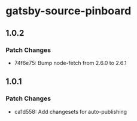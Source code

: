 # gatsby-source-pinboard

## 1.0.2

### Patch Changes

- 74f6e75: Bump node-fetch from 2.6.0 to 2.6.1

## 1.0.1

### Patch Changes

- ca1d558: Add changesets for auto-publishing
